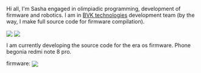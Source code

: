 Hi all, I'm Sasha engaged in olimpiadic programming, development of firmware and robotics. I am in [BVK technologies](https://bvksite.com/) development team (by the way, I make full source code for firmware compilation).

<img align="center" src="https://github-readme-stats.vercel.app/api/top-langs/?username=AlexanderBVKtex" /> <img align="center" src="https://github-readme-stats.vercel.app/api/?username=AlexanderBVKtex&show_icons=true&title_color=fff&icon_color=7d8471&text_color=9f9f9f&bg_color=30,e96443,904e95" />

I am currently developing the source code for the era os firmware. Phone begonia redmi note 8 pro.

firmware:
<img align="center" src="https://github-readme-stats.vercel.app/api/pin?username=AlexanderBVKtex&repo=begonia_firmware&title_color=fff&icon_color=f9f9f9&text_color=9f9f9f&bg_color=151515" />

